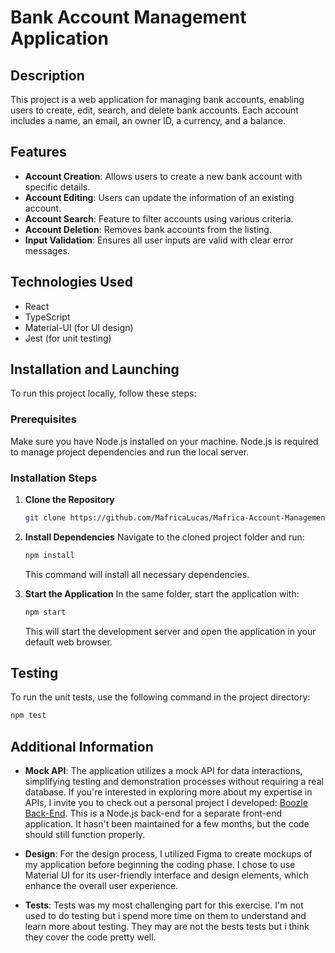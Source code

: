 # Bank Account Management Application

## Description

This project is a web application for managing bank accounts, enabling users to create, edit, search, and delete bank accounts. Each account includes a name, an email, an owner ID, a currency, and a balance.

## Features

-   **Account Creation**: Allows users to create a new bank account with specific details.
-   **Account Editing**: Users can update the information of an existing account.
-   **Account Search**: Feature to filter accounts using various criteria.
-   **Account Deletion**: Removes bank accounts from the listing.
-   **Input Validation**: Ensures all user inputs are valid with clear error messages.

## Technologies Used

-   React
-   TypeScript
-   Material-UI (for UI design)
-   Jest (for unit testing)

## Installation and Launching

To run this project locally, follow these steps:

### Prerequisites

Make sure you have Node.js installed on your machine. Node.js is required to manage project dependencies and run the local server.

### Installation Steps

1. **Clone the Repository**

    ```bash
    git clone https://github.com/MafricaLucas/Mafrica-Account-Management.git
    ```

2. **Install Dependencies**
   Navigate to the cloned project folder and run:

    ```bash
    npm install
    ```

    This command will install all necessary dependencies.

3. **Start the Application**
   In the same folder, start the application with:
    ```bash
    npm start
    ```
    This will start the development server and open the application in your default web browser.

## Testing

To run the unit tests, use the following command in the project directory:

```bash
npm test
```

## Additional Information

-   **Mock API**: The application utilizes a mock API for data interactions, simplifying testing and demonstration processes without requiring a real database. If you're interested in exploring more about my expertise in APIs, I invite you to check out a personal project I developed: [Boozle Back-End](https://github.com/MafricaLucas/boozle-back). This is a Node.js back-end for a separate front-end application. It hasn't been maintained for a few months, but the code should still function properly.

-   **Design**: For the design process, I utilized Figma to create mockups of my application before beginning the coding phase. I chose to use Material UI for its user-friendly interface and design elements, which enhance the overall user experience.

-   **Tests**: Tests was my most challenging part for this exercise. I'm not used to do testing but i spend more time on them to understand and learn more about testing. They may are not the bests tests but i think they cover the code pretty well.
